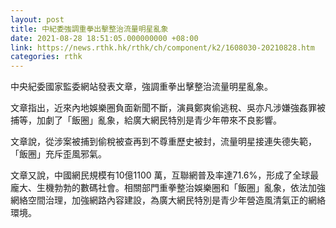 ```yaml
---
layout: post
title: 中紀委強調重拳出擊整治流量明星亂象
date: 2021-08-28 18:51:05.000000000 +08:00
link: https://news.rthk.hk/rthk/ch/component/k2/1608030-20210828.htm
categories: rthk
---
```


中央紀委國家監委網站發表文章，強調重拳出擊整治流量明星亂象。

文章指出，近來內地娛樂圈負面新聞不斷，演員鄭爽偷逃稅、吳亦凡涉嫌強姦罪被捕等，加劇了「飯圈」亂象，給廣大網民特別是青少年帶來不良影響。

文章說，從涉案被捕到偷稅被查再到不尊重歷史被封，流量明星接連失德失範，「飯圈」充斥歪風邪氣。

文章又說，中國網民規模有10億1100 萬，互聯網普及率達71.6%，形成了全球最龐大、生機勃勃的數碼社會。相關部門重拳整治娛樂圈和「飯圈」亂象，依法加強網絡空間治理，加強網路內容建設，為廣大網民特別是青少年營造風清氣正的網絡環境。
